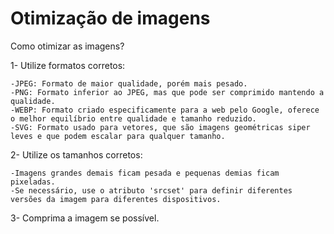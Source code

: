 # Otimização de imagens

Como otimizar as imagens?

1- Utilize formatos corretos:

    -JPEG: Formato de maior qualidade, porém mais pesado.
    -PNG: Formato inferior ao JPEG, mas que pode ser comprimido mantendo a qualidade.
    -WEBP: Formato criado especificamente para a web pelo Google, oferece o melhor equilíbrio entre qualidade e tamanho reduzido.
    -SVG: Formato usado para vetores, que são imagens geométricas siper leves e que podem escalar para qualquer tamanho.

2- Utilize os tamanhos corretos:

    -Imagens grandes demais ficam pesada e pequenas demias ficam pixeladas.
    -Se necessário, use o atributo 'srcset' para definir diferentes versões da imagem para diferentes dispositivos.

3- Comprima a imagem se possível.
